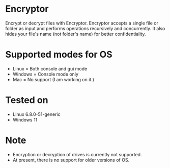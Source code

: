 # Encryptor
Encrypt or decrypt files with Encryptor.
Encryptor accepts a single file or folder as input and performs operations recursively and concurrently.
It also hides your file's name (not folder's name) for better confidentiality.
# Supported modes for OS
* Linux   = Both console and gui mode
* Windows = Console mode only
* Mac     = No support (I am working on it.)
# Tested on
* Linux 6.8.0-51-generic
* Windows 11
# Note
* Encryption or decryption of drives is currently not supported.
* At present, there is no support for older versions of OS.
